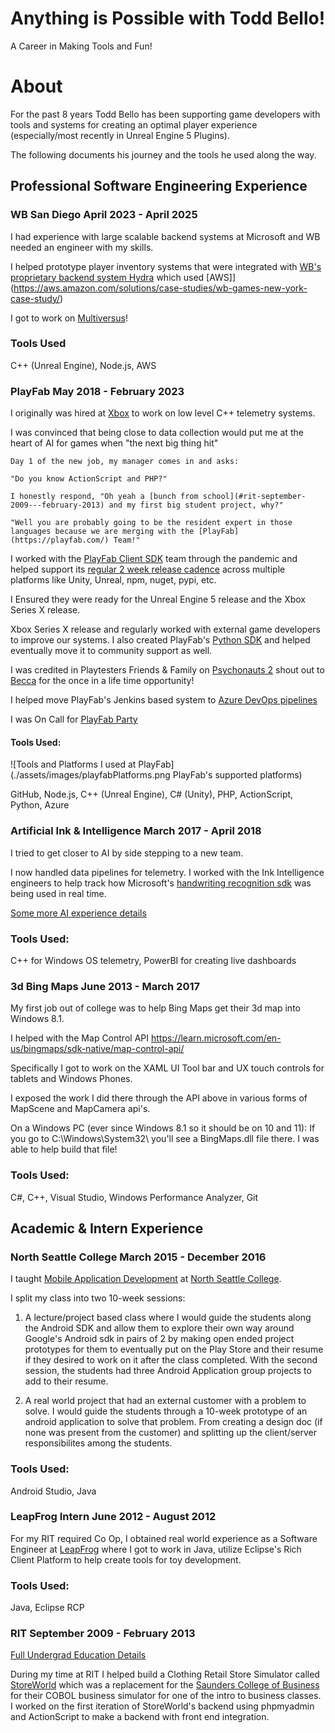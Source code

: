 # Anything is Possible with Todd Bello!

A Career in Making Tools and Fun!

# About

For the past 8 years Todd Bello has been supporting game developers with tools and systems for creating an optimal player experience (especially/most recently in Unreal Engine 5 Plugins).

The following documents his journey and the tools he used along the way.

## Professional Software Engineering Experience

### WB San Diego April 2023 - April 2025

I had experience with large scalable backend systems at Microsoft and WB needed an engineer with my skills. 

I helped prototype player inventory systems that were integrated with [WB's proprietary backend system Hydra](https://www.wbgamesny.com/technology) which used [AWS]](https://aws.amazon.com/solutions/case-studies/wb-games-new-york-case-study/)

I got to work on [Multiversus](https://www.linkedin.com/posts/dezthumak_thank-you-to-everyone-who-has-been-playing-activity-7201649246083715073-w2Zj?utm_source=share&utm_medium=member_desktop&rcm=ACoAAASODQQBBY-ARTsUemtYtchzU1GTnMB1Z2Q)!

### Tools Used
C++ (Unreal Engine), Node.js, AWS

### PlayFab May 2018 - February 2023

I originally was hired at [Xbox](https://xbox.com/) to work on low level C++ telemetry systems. 

I was convinced that being close to data collection would put me at the heart of AI for games when "the next big thing hit"

    Day 1 of the new job, my manager comes in and asks:

    "Do you know ActionScript and PHP?"

    I honestly respond, "Oh yeah a [bunch from school](#rit-september-2009---february-2013) and my first big student project, why?"

    "Well you are probably going to be the resident expert in those languages because we are merging with the [PlayFab](https://playfab.com/) Team!"

I worked with the [PlayFab Client SDK](http://github.com/PlayFab/) team through the pandemic and helped support its [regular 2 week release cadence](https://github.com/toddbellMSFT) across multiple platforms like Unity, Unreal, npm, nuget, pypi, etc. 

I Ensured they were ready for the Unreal Engine 5 release and the Xbox Series X release.

Xbox Series X release and regularly worked with external game developers to improve our systems. I also created PlayFab's [Python SDK](https://github.com/PlayFab/PythonSDK) and helped eventually move it to community support as well. 

I was credited in Playtesters Friends & Family on [Psychonauts 2](https://www.mobygames.com/game/170037/psychonauts-2/credits/windows/) shout out to [Becca](https://www.linkedin.com/in/rebecca-vessal/) for the once in a life time opportunity!

I helped move PlayFab's Jenkins based system to [Azure DevOps pipelines](https://learn.microsoft.com/en-us/azure/devops/pipelines/?view=azure-devops)

I was On Call for [PlayFab Party](https://learn.microsoft.com/en-us/gaming/playfab/features/multiplayer/networking/)  

#### Tools Used:
![Tools and Platforms I used at PlayFab](./assets/images/playfabPlatforms.png PlayFab's supported platforms)

GitHub, Node.js, C++ (Unreal Engine), C# (Unity), PHP, ActionScript, Python, Azure

### Artificial Ink & Intelligence March 2017 - April 2018

I tried to get closer to AI by side stepping to a new team. 

I now handled data pipelines for telemetry. I worked with the Ink Intelligence engineers to help track how Microsoft's [handwriting recognition sdk](https://learn.microsoft.com/en-us/windows/apps/design/input/ink-walkthrough) was being used in real time. 

[Some more AI experience details](./ai.md)

### Tools Used:
C++ for Windows OS telemetry, PowerBI for creating live dashboards

### 3d Bing Maps June 2013 - March 2017

My first job out of college was to help Bing Maps get their 3d map into Windows 8.1.

I helped with the Map Control API https://learn.microsoft.com/en-us/bingmaps/sdk-native/map-control-api/

Specifically I got to work on the XAML UI Tool bar and UX touch controls for tablets and Windows Phones.

I exposed the work I did there through the API above in various forms of MapScene and MapCamera api's.

On a Windows PC (ever since Windows 8.1 so it should be on 10 and 11):
    If you go to C:\Windows\System32\ you'll see a BingMaps.dll file there. I was able to help build that file!

### Tools Used:
C#, C++, Visual Studio, Windows Performance Analyzer, Git

## Academic & Intern Experience

### North Seattle College March 2015 - December 2016
I taught [Mobile Application Development](https://northseattle.edu/programs/application-development) at [North Seattle College](https://northseattle.edu/).

I split my class into two 10-week sessions:

1. A lecture/project based class where I would guide the students along the Android SDK and allow them to explore their own way around Google's Android sdk in pairs of 2 by making open ended project prototypes for them to eventually put on the Play Store and their resume if they desired to work on it after the class completed. With the second session, the students had three Android Application group projects to add to their resume.

1. A real world project that had an external customer with a problem to solve. I would guide the students through a 10-week prototype of an android application to solve that problem. From creating a design doc (if none was present from the customer) and splitting up the client/server responsibilites among the students.

### Tools Used:
Android Studio, Java

### LeapFrog Intern June 2012 - August 2012
For my RIT required Co Op, I obtained real world experience as a Software Engineer at [LeapFrog](https://www.leapfrog.com/en-us/home) where I got to work in Java, utilize Eclipse's Rich Client Platform to help create tools for toy development. 


### Tools Used:
Java, Eclipse RCP

### RIT September 2009 - February 2013

[Full Undergrad Education Details](./education.md)

During my time at RIT I helped build a Clothing Retail Store Simulator called [StoreWorld](https://www.rit.edu/news/storeworld) which was a replacement for the [Saunders College of Business](https://www.rit.edu/business/) for their COBOL business simulator for one of the intro to business classes. I worked on the first iteration of StoreWorld's backend using phpmyadmin and ActionScript to make a backend with front end integration.
